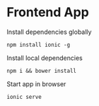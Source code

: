 # Frontend App

Install dependencies globally

`npm install ionic -g`

Install local dependencies

`npm i && bower install`


Start app in browser

`ionic serve`